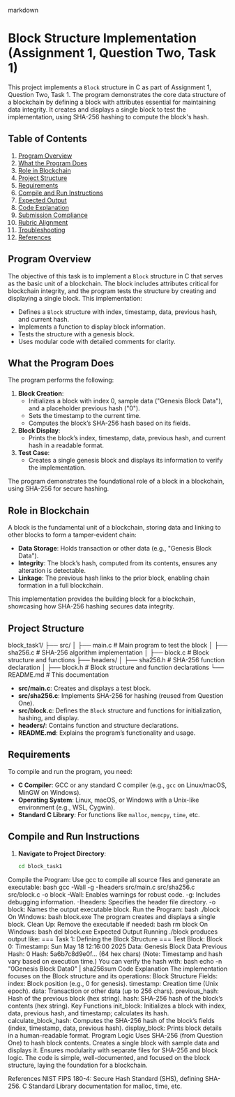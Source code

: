 markdown
# Block Structure Implementation (Assignment 1, Question Two, Task 1)

This project implements a `Block` structure in C as part of Assignment 1, Question Two, Task 1. The program demonstrates the core data structure of a blockchain by defining a block with attributes essential for maintaining data integrity. It creates and displays a single block to test the implementation, using SHA-256 hashing to compute the block's hash.

## Table of Contents
1. [Program Overview](#program-overview)
2. [What the Program Does](#what-the-program-does)
3. [Role in Blockchain](#role-in-blockchain)
4. [Project Structure](#project-structure)
5. [Requirements](#requirements)
6. [Compile and Run Instructions](#compile-and-run-instructions)
7. [Expected Output](#expected-output)
8. [Code Explanation](#code-explanation)
9. [Submission Compliance](#submission-compliance)
10. [Rubric Alignment](#rubric-alignment)
11. [Troubleshooting](#troubleshooting)
12. [References](#references)

## Program Overview
The objective of this task is to implement a `Block` structure in C that serves as the basic unit of a blockchain. The block includes attributes critical for blockchain integrity, and the program tests the structure by creating and displaying a single block. This implementation:
- Defines a `Block` structure with index, timestamp, data, previous hash, and current hash.
- Implements a function to display block information.
- Tests the structure with a genesis block.
- Uses modular code with detailed comments for clarity.

## What the Program Does
The program performs the following:
1. **Block Creation**:
   - Initializes a block with index 0, sample data ("Genesis Block Data"), and a placeholder previous hash ("0").
   - Sets the timestamp to the current time.
   - Computes the block’s SHA-256 hash based on its fields.
2. **Block Display**:
   - Prints the block’s index, timestamp, data, previous hash, and current hash in a readable format.
3. **Test Case**:
   - Creates a single genesis block and displays its information to verify the implementation.

The program demonstrates the foundational role of a block in a blockchain, using SHA-256 for secure hashing.

## Role in Blockchain
A block is the fundamental unit of a blockchain, storing data and linking to other blocks to form a tamper-evident chain:
- **Data Storage**: Holds transaction or other data (e.g., "Genesis Block Data").
- **Integrity**: The block’s hash, computed from its contents, ensures any alteration is detectable.
- **Linkage**: The previous hash links to the prior block, enabling chain formation in a full blockchain.

This implementation provides the building block for a blockchain, showcasing how SHA-256 hashing secures data integrity.

## Project Structure
block_task1/
├── src/
│   ├── main.c          # Main program to test the block
│   ├── sha256.c        # SHA-256 algorithm implementation
│   ├── block.c         # Block structure and functions
├── headers/
│   ├── sha256.h        # SHA-256 function declaration
│   ├── block.h         # Block structure and function declarations
└── README.md           # This documentation

- **src/main.c**: Creates and displays a test block.
- **src/sha256.c**: Implements SHA-256 for hashing (reused from Question One).
- **src/block.c**: Defines the `Block` structure and functions for initialization, hashing, and display.
- **headers/**: Contains function and structure declarations.
- **README.md**: Explains the program’s functionality and usage.

## Requirements
To compile and run the program, you need:
- **C Compiler**: GCC or any standard C compiler (e.g., `gcc` on Linux/macOS, MinGW on Windows).
- **Operating System**: Linux, macOS, or Windows with a Unix-like environment (e.g., WSL, Cygwin).
- **Standard C Library**: For functions like `malloc`, `memcpy`, `time`, etc.

## Compile and Run Instructions
1. **Navigate to Project Directory**:
   ```bash
   cd block_task1
Compile the Program:
Use gcc to compile all source files and generate an executable:
bash
gcc -Wall -g -Iheaders src/main.c src/sha256.c src/block.c -o block
-Wall: Enables warnings for robust code.
-g: Includes debugging information.
-Iheaders: Specifies the header file directory.
-o block: Names the output executable block.
Run the Program:
bash
./block
On Windows:
bash
block.exe
The program creates and displays a single block.
Clean Up:
Remove the executable if needed:
bash
rm block
On Windows:
bash
del block.exe
Expected Output
Running ./block produces output like:
=== Task 1: Defining the Block Structure ===
Test Block:
Block 0:
Timestamp: Sun May 18 12:16:00 2025
Data: Genesis Block Data
Previous Hash: 0
Hash: 5a6b7c8d9e0f... (64 hex chars)
(Note: Timestamp and hash vary based on execution time.)
You can verify the hash with:
bash
echo -n "0<timestamp>Genesis Block Data0" | sha256sum
Code Explanation
The implementation focuses on the Block structure and its operations:
Block Structure
Fields:
index: Block position (e.g., 0 for genesis).
timestamp: Creation time (Unix epoch).
data: Transaction or other data (up to 256 chars).
previous_hash: Hash of the previous block (hex string).
hash: SHA-256 hash of the block’s contents (hex string).
Key Functions
init_block: Initializes a block with index, data, previous hash, and timestamp; calculates its hash.
calculate_block_hash: Computes the SHA-256 hash of the block’s fields (index, timestamp, data, previous hash).
display_block: Prints block details in a human-readable format.
Program Logic
Uses SHA-256 (from Question One) to hash block contents.
Creates a single block with sample data and displays it.
Ensures modularity with separate files for SHA-256 and block logic.
The code is simple, well-documented, and focused on the block structure, laying the foundation for a blockchain.


References
NIST FIPS 180-4: Secure Hash Standard (SHS), defining SHA-256.
C Standard Library documentation for malloc, time, etc.
```